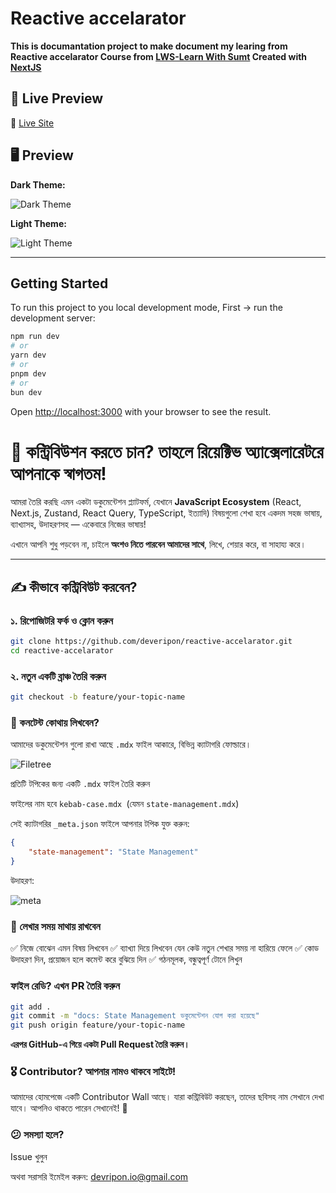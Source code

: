 # Reactive accelarator

**This is documantation project to make document my learing from Reactive accelarator Course from [LWS-Learn With Sumt](https://learnwithsumt.com) Created with [NextJS](http://nextjs.org)**

## 🚀 Live Preview

🔗 [Live Site](https://reactive-accelarator.vercel.app)

## 🖥️ Preview

**Dark Theme:**

![Dark Theme](./public/dark-theme.png)

**Light Theme:**

![Light Theme](./public/light-theme.png)

---

## Getting Started

To run this project to you local development mode, First -> run the development server:

```bash
npm run dev
# or
yarn dev
# or
pnpm dev
# or
bun dev
```

Open [http://localhost:3000](http://localhost:3000) with your browser to see the result.

# 🙌 কন্ট্রিবিউশন করতে চান? তাহলে রিয়েক্টিভ অ্যাক্সেলারেটরে আপনাকে স্বাগতম!

আমরা তৈরি করছি এমন একটা ডকুমেন্টেশন প্ল্যাটফর্ম, যেখানে **JavaScript Ecosystem** (React, Next.js, Zustand, React Query, TypeScript, ইত্যাদি) বিষয়গুলো শেখা হবে একদম সহজ ভাষায়, ব্যাখ্যাসহ, উদাহরণসহ — একেবারে নিজের ভাষায়!

এখানে আপনি শুধু পড়বেন না, চাইলে **অংশও নিতে পারবেন আমাদের সাথে**, লিখে, শেয়ার করে, বা সাহায্য করে।

---

## ✍️ কীভাবে কন্ট্রিবিউট করবেন?

### ১. রিপোজিটরি ফর্ক ও ক্লোন করুন

```bash
git clone https://github.com/deveripon/reactive-accelarator.git
cd reactive-accelarator
```

### ২. নতুন একটি ব্রাঞ্চ তৈরি করুন

```bash
git checkout -b feature/your-topic-name
```

### 📁 কনটেন্ট কোথায় লিখবেন?

আমাদের ডকুমেন্টেশন গুলো রাখা আছে `.mdx` ফাইল আকারে, বিভিন্ন ক্যাটাগরি ফোল্ডারে।

![Filetree](./public/filetree.png)

প্রতিটি টপিকের জন্য একটি `.mdx` ফাইল তৈরি করুন

ফাইলের নাম হবে `kebab-case.mdx `(যেমন `state-management.mdx`)

সেই ক্যাটাগরির `_meta.json` ফাইলে আপনার টপিক যুক্ত করুন:

```json
{
    "state-management": "State Management"
}
```

উদাহরণ:

![meta](./public/meta.png)

### 🧠 লেখার সময় মাথায় রাখবেন

✅ নিজে বোঝেন এমন বিষয় লিখবেন
✅ ব্যাখ্যা দিয়ে লিখবেন যেন কেউ নতুন শেখার সময় না হারিয়ে ফেলে
✅ কোড উদাহরণ দিন, প্রয়োজন হলে কমেন্ট করে বুঝিয়ে দিন
✅ গঠনমূলক, বন্ধুত্বপূর্ণ টোনে লিখুন

### ফাইল রেডি? এখন PR তৈরি করুন

```bash
git add .
git commit -m "docs: State Management ডকুমেন্টেশন যোগ করা হয়েছে"
git push origin feature/your-topic-name
```

**এরপর GitHub-এ গিয়ে একটা Pull Request তৈরি করুন।**

### 🎖️ Contributor? আপনার নামও থাকবে সাইটে!

আমাদের হোমপেজে একটি Contributor Wall আছে।
যারা কন্ট্রিবিউট করছেন, তাদের ছবিসহ নাম সেখানে দেখা যাবে।
আপনিও থাকতে পারেন সেখানেই! 🌟

### 😕 সমস্যা হলে?

Issue খুলুন

অথবা সরাসরি ইমেইল করুন: devripon.io@gmail.com


